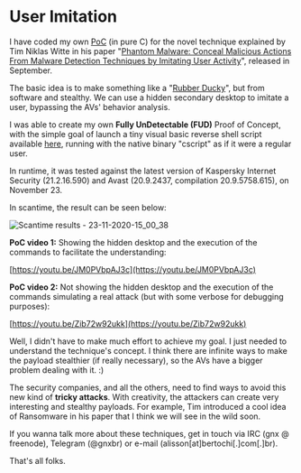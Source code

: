 # User Imitation

I have coded my own [PoC](stealth.c) (in pure C) for the novel technique explained by Tim Niklas Witte in his paper "[Phantom Malware: Conceal Malicious Actions From Malware Detection Techniques by Imitating User Activity](https://ieeexplore.ieee.org/abstract/document/9186656)", released in September. 

The basic idea is to make something like a "[Rubber Ducky](https://shop.hak5.org/products/usb-rubber-ducky-deluxe)", but from software and stealthy. We can use a hidden secondary desktop to imitate a user, bypassing the AVs' behavior analysis.

I was able to create my own **Fully UnDetectable (FUD)** Proof of Concept, with the simple goal of launch a tiny visual basic reverse shell script available [here](https://github.com/cym13/vbs-reverse-shell), running with the native binary "cscript" as if it were a regular user.

In runtime, it was tested against the latest version of Kaspersky Internet Security (21.2.16.590) and Avast (20.9.2437, compilation 20.9.5758.615), on November 23.

In scantime, the result can be seen below:

![Scantime results - 23-11-2020-15_00_38](23-11-2020-15_00_38.png)

**PoC video 1:** Showing the hidden desktop and the execution of the commands to facilitate the understanding:

[https://youtu.be/JM0PVbpAJ3c](https://youtu.be/JM0PVbpAJ3c)

**PoC video 2:** Not showing the hidden desktop and the execution of the commands simulating a real attack (but with some verbose for debugging purposes):

[https://youtu.be/Zib72w92ukk](https://youtu.be/Zib72w92ukk)

Well, I didn't have to make much effort to achieve my goal. I just needed to understand the technique's concept. I think there are infinite ways to make the payload stealthier (if really necessary), so the AVs have a bigger problem dealing with it. :)

The security companies, and all the others, need to find ways to avoid this new kind of **tricky attacks**. With creativity, the attackers can create very interesting and stealthy payloads. For example, Tim introduced a cool idea of Ransomware in his paper that I think we will see in the wild soon.

If you wanna talk more about these techniques, get in touch via IRC (gnx @ freenode), Telegram (@gnxbr) or e-mail (alisson[at]bertochi[.]com[.]br).

That's all folks.


